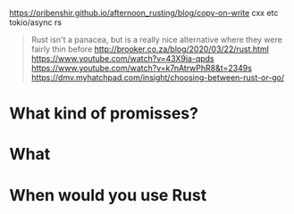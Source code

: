 https://oribenshir.github.io/afternoon_rusting/blog/copy-on-write
cxx etc
tokio/async rs

> Rust isn't a panacea, but is a really nice alternative where they were fairly thin before
http://brooker.co.za/blog/2020/03/22/rust.html
https://www.youtube.com/watch?v=43X9ia-qpds
https://www.youtube.com/watch?v=k7nAtrwPhR8&t=2349s
https://dmv.myhatchpad.com/insight/choosing-between-rust-or-go/

# What kind of promisses?
# What
# When would you use Rust